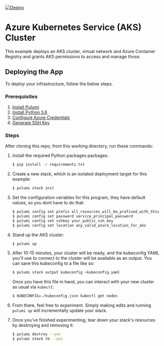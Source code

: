 [![Deploy](https://get.pulumi.com/new/button.svg)](https://app.pulumi.com/new)

# Azure Kubernetes Service (AKS) Cluster

This example deploys an AKS cluster, virtual network and Azure Container Registry and grants AKS permissions to access and manage those.

## Deploying the App

To deploy your infrastructure, follow the below steps.

### Prerequisites

1. [Install Pulumi](https://pulumi.io/install)
2. [Install Python 3.6](https://www.python.org/downloads/)
3. [Configure Azure Credentials](https://pulumi.io/install/azure.html)
4. [Generate SSH Key](https://git-scm.com/book/en/v2/Git-on-the-Server-Generating-Your-SSH-Public-Key)

### Steps

After cloning this repo, from this working directory, run these commands:

1. Install the required Python packages packages:

    ```bash
    $ pip install -r requirements.txt
    ```

2. Create a new stack, which is an isolated deployment target for this example:

    ```bash
    $ pulumi stack init
    ```

3. Set the configuration variables for this program, they have default values, so you dont have to do that:

    ```bash
    $ pulumi config set prefix all_resources_will_be_prefixed_with_this_value
    $ pulumi config set password service_principal_password
    $ pulumi config set sshkey your_public_ssh_key
    $ pulumi config set location any_valid_azure_location_for_aks
    ```

4. Stand up the AKS cluster:

    ```bash
    $ pulumi up
    ```

5. After 10-15 minutes, your cluster will be ready, and the kubeconfig YAML you'll use to connect to the cluster will be available as an output. You can save this kubeconfig to a file like so:

    ```bash
    $ pulumi stack output kubeconfig >kubeconfig.yaml
    ```

    Once you have this file in hand, you can interact with your new cluster as usual via `kubectl`:

    ```bash
    $ KUBECONFIG=./kubeconfig.json kubectl get nodes
    ```
6. From there, feel free to experiment. Simply making edits and running `pulumi up` will incrementally update your stack.

7. Once you've finished experimenting, tear down your stack's resources by destroying and removing it:

    ```bash
    $ pulumi destroy --yes
    $ pulumi stack rm --yes
    ```
